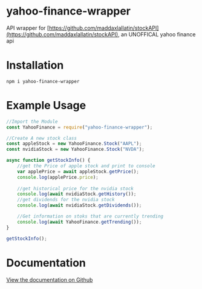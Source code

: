 # yahoo-finance-wrapper
API wrapper for [https://github.com/maddaxlallatin/stockAPI](https://github.com/maddaxlallatin/stockAPI), an UNOFFICAL yahoo finance api

# Installation
`npm i yahoo-finance-wrapper`

# Example Usage

```js
//Import the Module
const YahooFinance = require("yahoo-finance-wrapper");

//Create A new stock class
const appleStock = new YahooFinance.Stock("AAPL");
const nvidiaStock = new YahooFinance.Stock("NVDA");

async function getStockInfo() {
    //get the Price of apple stock and print to console
    var applePrice = await appleStock.getPrice();
    console.log(applePrice.price);
    
    //get historical price for the nvidia stock
    console.log(await nvidiaStock.getHistory());
    //get dividends for the nvidia stock
    console.log(await nvidiaStock.getDividends());

    //Get information on stoks that are currently trending
    console.log(await YahooFinance.getTrending());
}

getStockInfo();
```

# Documentation 

[View the documentation on Github](https://github.com/maddaxlallatin/stockApiWrapper/blob/main/node/Documentation.md)